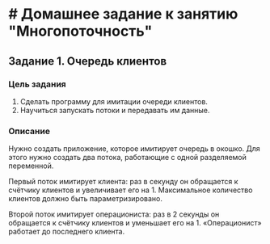 # # Домашнее задание к занятию "Многопоточность"

## Задание 1. Очередь клиентов

### Цель задания

1. Сделать программу для имитации очереди клиентов.
2. Научиться запускать потоки и передавать им данные.

### Описание
Нужно создать приложение, которое имитирует очередь в окошко. Для этого нужно создать два потока, работающие с одной разделяемой переменной.

Первый поток имитирует клиента: раз в секунду он обращается к счётчику клиентов и увеличивает его на 1. Максимальное количество клиентов должно быть параметризировано.

Второй поток имитирует операциониста: раз в 2 секунды он обращается к счётчику клиентов и уменьшает его на 1. «Операционист» работает до последнего клиента.
